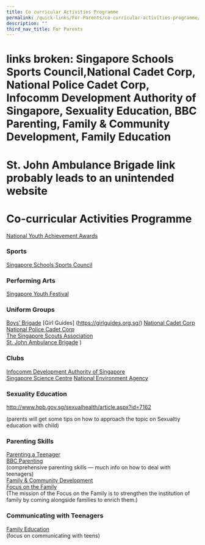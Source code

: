 ```yaml
---
title: Co curricular Activities Programme
permalink: /quick-links/For-Parents/co-curricular-activities-programme/
description: ""
third_nav_title: For Parents
---
```

# links broken: Singapore Schools Sports Council,National Cadet Corp, National Police Cadet Corp, Infocomm Development Authority of Singapore, Sexuality Education, BBC Parenting, Family & Community Development, Family Education
# St. John Ambulance Brigade link probably leads to an unintended website
# Co-curricular Activities Programme

<a href="http://www.nyaa.org/" target="_blank">National Youth Achievement Awards</a>

### Sports

<a href="http://www.schoolsports.sg/" target="_blank">Singapore Schools Sports Council</a>

### Performing Arts

<a href="http://www.singaporeyouthfestival.sg/" target="_blank">Singapore Youth Festival</a>

### Uniform Groups

<a href="http://www.bb.org.sg/" target="_blank">Boys’ Brigade</a> 
[Girl Guides]</a> (https://girlguides.org.sg/)</a>
<a href="http://www.ncc.org.sg/" target="_blank">National Cadet Corp</a>  
<a href="http://www.npcc.gov.sg/" target="_blank">National Police Cadet Corp</a>    
<a href="http://www.scout.sg/" target="_blank">The Singapore Scouts Association</a>   
<a href="http://www.sjab.org.sg/" target="_blank">St. John Ambulance Brigade</a> 
)

### Clubs

<a href="http://www.ida.gov.sg/" target="_blank">Infocomm Development Authority of Singapore</a>  
<a href="http://www.science.edu.sg/" target="_blank">Singapore Science Centre</a>
<a href="http://www.nea.gov.sg/" target="_blank">National Environment Agency</a>

### Sexuality Education

<a href="http://www.hpb.gov.sg/sexualhealth/article.aspx?id=7162" target="_blank">http://www.hpb.gov.sg/sexualhealth/article.aspx?id=7162</a>
  
(parents will get some tips on how to approach the topic on Sexualtiy education with child)

### Parenting Skills

<a href="http://www.parentingateenager.net/" target="_blank">Parenting a Teenager</a>    
<a href="http://www.bbc.co.uk/parenting/your_kids/teen_index.shtml" target="_blank">BBC Parenting</a>    
(comprehensive parenting skills — much info on how to deal with teenagers)  
<a href="http://fcd.ecitizen.gov.sg/PopularTopics/EducationalMaterials" target="_blank">Family & Community Development</a>    
<a href="http://www.family.org.sg/" target="_blank">Focus on the Family</a>    
(The mission of the Focus on the Family is to strengthen the institution of family by coming alongside families to enrich them.)

### Communicating with Teenagers

<a href="http://life.familyeducation.com/teen/communication/34406" target="_blank">Family Education</a>   
(focus on communicating with teens)